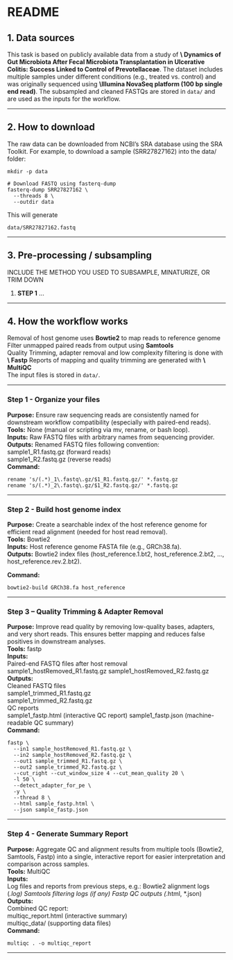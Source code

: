 

#  README

## 1. Data sources

This task is based on publicly available data from a study of **\ Dynamics of Gut Microbiota After Fecal Microbiota Transplantation in Ulcerative Colitis: Success Linked to Control of Prevotellaceae**. The dataset includes multiple samples under different conditions (e.g., treated vs. control) and was originally sequenced using **\Illumina NovaSeq platform (100 bp single end read)**.
The subsampled and cleaned FASTQs are stored in `data/` and are used as the inputs for the workflow.

---

## 2. How to download

The raw data can be downloaded from NCBI’s SRA database using the SRA Toolkit. For example, to download a sample (SRR27827162) into the data/ folder:
```
mkdir -p data

# Download FASTQ using fasterq-dump
fasterq-dump SRR27827162 \
  --threads 8 \
  --outdir data

```
This will generate
```
data/SRR27827162.fastq
```

---

## 3. Pre-processing / subsampling

INCLUDE THE METHOD YOU USED TO SUBSAMPLE, MINATURIZE, OR TRIM DOWN

1. **STEP 1** ...

---

## 4. How the workflow works
Removal of host genome uses **Bowtie2** to map reads to reference genome  
Filter unmapped paired reads from output using **Samtools**  
Quality Trimming, adapter removal and low complexity filtering is done with **\ Fastp** 
Reports of mapping and quality trimming are generated with **\ MultiQC**  
The input files is stored in `data/`.  

---
### Step 1 - Organize your files
**Purpose:** Ensure raw sequencing reads are consistently named for downstream workflow compatibility (especially with paired-end reads).  
**Tools:** None (manual or scripting via mv, rename, or bash loop).  
**Inputs:** Raw FASTQ files with arbitrary names from sequencing provider.  
**Outputs:** Renamed FASTQ files following convention:  
  sample1_R1.fastq.gz (forward reads)  
  sample1_R2.fastq.gz (reverse reads)  
**Command:**
```
rename 's/(.*)_1\.fastq\.gz/$1_R1.fastq.gz/' *.fastq.gz  
rename 's/(.*)_2\.fastq\.gz/$1_R2.fastq.gz/' *.fastq.gz  
```
---

### Step 2 - Build host genome index

**Purpose:** Create a searchable index of the host reference genome for efficient read alignment (needed for host read removal).  
**Tools:** Bowtie2   
**Inputs:** Host reference genome FASTA file (e.g., GRCh38.fa).   
**Outputs:** Bowtie2 index files (host_reference.1.bt2, host_reference.2.bt2, …, host_reference.rev.2.bt2).  
 
**Command:**

```
bowtie2-build GRCh38.fa host_reference
```

---
### Step 3 – Quality Trimming & Adapter Removal
 
**Purpose:** Improve read quality by removing low-quality bases, adapters, and very short reads. This ensures better mapping and reduces false positives in downstream analyses.  
**Tools:** fastp  
**Inputs:**  
Paired-end FASTQ files after host removal  
  sample1_hostRemoved_R1.fastq.gz
  sample1_hostRemoved_R2.fastq.gz  
**Outputs:**  
Cleaned FASTQ files  
  sample1_trimmed_R1.fastq.gz  
  sample1_trimmed_R2.fastq.gz  
QC reports    
  sample1_fastp.html (interactive QC report)
  sample1_fastp.json (machine-readable QC summary)  
**Command:**
```
fastp \
  --in1 sample_hostRemoved_R1.fastq.gz \
  --in2 sample_hostRemoved_R2.fastq.gz \
  --out1 sample_trimmed_R1.fastq.gz \
  --out2 sample_trimmed_R2.fastq.gz \
  --cut_right --cut_window_size 4 --cut_mean_quality 20 \
  -l 50 \
  --detect_adapter_for_pe \
  -y \
  --thread 8 \
  --html sample_fastp.html \
  --json sample_fastp.json

```

---

### Step 4 - Generate Summary Report

**Purpose:** Aggregate QC and alignment results from multiple tools (Bowtie2, Samtools, Fastp) into a single, interactive report for easier interpretation and comparison across samples.  
**Tools:** MultiQC  
**Inputs:**  
Log files and reports from previous steps, e.g.:
  Bowtie2 alignment logs (*.log)
  Samtools filtering logs (if any)
  Fastp QC outputs (*.html, *.json)
**Outputs:**  
  Combined QC report:  
  multiqc_report.html (interactive summary)  
  multiqc_data/ (supporting data files)  
**Command:**  
```
multiqc . -o multiqc_report
```

---


